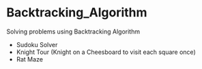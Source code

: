 # Backtracking_Algorithm
Solving problems using Backtracking Algorithm

* Sudoku Solver
* Knight Tour (Knight on a Cheesboard to visit each square once)
* Rat Maze
